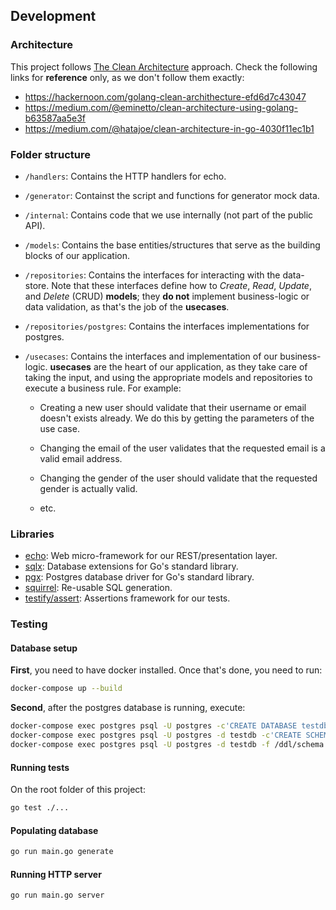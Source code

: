 ## Development

### Architecture

[clean-architecture]: https://blog.cleancoder.com/uncle-bob/2012/08/13/the-clean-architecture.html

This project follows [The Clean Architecture][clean-architecture] approach. Check the following
links for **reference** only, as we don't follow them exactly:

- https://hackernoon.com/golang-clean-archithecture-efd6d7c43047
- https://medium.com/@eminetto/clean-architecture-using-golang-b63587aa5e3f
- https://medium.com/@hatajoe/clean-architecture-in-go-4030f11ec1b1

### Folder structure

- `/handlers`: Contains the HTTP handlers for echo.

- `/generator`: Containst the script and functions for generator mock data.

- `/internal`: Contains code that we use internally (not part of the public API).

- `/models`: Contains the base entities/structures that serve as the building
blocks of our application.

- `/repositories`: Contains the interfaces for interacting with the data-store.
Note that these interfaces define how to *Create*, *Read*, *Update*, and
*Delete* (CRUD) **models**; they **do not** implement business-logic or data
validation, as that's the job of the **usecases**.

- `/repositories/postgres`: Contains the interfaces implementations for postgres.

- `/usecases`: Contains the interfaces and implementation of our business-logic.
**usecases** are the heart of our application, as they take care of taking the
input, and using the appropriate models and repositories to execute a business
rule. For example:

  - Creating a new user should validate that their username or email doesn't
  exists already. We do this by getting the parameters of the use case.

  - Changing the email of the user validates that the requested email is a
  valid email address.

  - Changing the gender of the user should validate that the requested gender
  is actually valid.

  - etc.

### Libraries

[echo]: https://github.com/labstack/echo
[sqlx]: https://github.com/jmoiron/sqlx
[pgx]: https://github.com/JackC/pgx
[squirrel]: https://github.com/Masterminds/squirrel
[testify/assert]: https://github.com/stretchr/testify

- [echo][echo]: Web micro-framework for our REST/presentation layer.
- [sqlx][sqlx]: Database extensions for Go's standard library.
- [pgx][pgx]: Postgres database driver for Go's standard library.
- [squirrel][squirrel]: Re-usable SQL generation.
- [testify/assert]: Assertions framework for our tests.

### Testing

#### Database setup

**First**, you need to have docker installed. Once that's done, you need to run:

```sh
docker-compose up --build
```

**Second**, after the postgres database is running, execute:

```sh
docker-compose exec postgres psql -U postgres -c'CREATE DATABASE testdb'
docker-compose exec postgres psql -U postgres -d testdb -c'CREATE SCHEMA theme_park'
docker-compose exec postgres psql -U postgres -d testdb -f /ddl/schema.sql
```

#### Running tests

On the root folder of this project:

```sh
go test ./...
```

#### Populating database

```sh
go run main.go generate
```

#### Running HTTP server

```sh
go run main.go server
```


